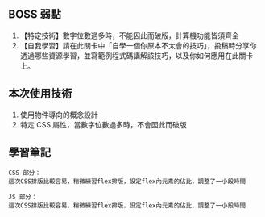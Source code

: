 BOSS 弱點
------
1. 【特定技術】數字位數過多時，不能因此而破版，計算機功能皆須齊全
2. 【自我學習】請在此關卡中「自學一個你原本不太會的技巧」，投稿時分享你透過哪些資源學習，並寫範例程式碼講解該技巧，以及你如何應用在此關卡上。

本次使用技術
------
1. 使用物件導向的概念設計
2. 特定 CSS 屬性，當數字位數過多時，不會因此而破版

學習筆記
------
```
CSS 部分：
這次CSS排版比較容易，稍微練習flex排版，設定flex內元素的佔比，調整了一小段時間
```

```
JS 部分：
這次CSS排版比較容易，稍微練習flex排版，設定flex內元素的佔比，調整了一小段時間
```
